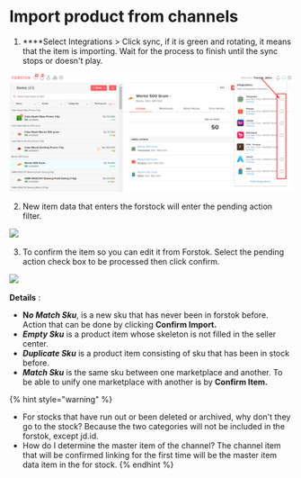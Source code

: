 # Import product from channels

1. ****Select Integrations &gt; Click sync, if it is green and rotating, it means that the item is importing. Wait for the process to finish until the sync stops or doesn't play.

![](../../.gitbook/assets/image%20%28269%29.png)

2. New item data that enters the forstock will enter the pending action filter.

![](https://s3.amazonaws.com/cdn.freshdesk.com/data/helpdesk/attachments/production/48062606609/original/6k3VYAG1dnSDNDNd2uTVSGeADp7vL5mqPQ.png?1601871664)

3. To confirm the item so you can edit it from Forstok. Select the pending action check box to be processed then click confirm.

![](https://s3.amazonaws.com/cdn.freshdesk.com/data/helpdesk/attachments/production/48062606695/original/6QyB_0vG-xaoRijYeuKUO1_XKK0o3_VgEQ.png?1601871849)

**Details** : 

* **N**_**o Match Sku**_, is a new sku that has never been in forstok before. Action that can be done by clicking **Confirm Import.**
* _**Empty Sku**_ is a product item whose skeleton is not filled in the seller center.
* _**Duplicate Sku**_ is a product item consisting of sku that has been in stock before.
* _**Match Sku**_ is the same sku between one marketplace and another. To be able to unify one marketplace with another is by **Confirm Item.**

{% hint style="warning" %}
* For stocks that have run out or been deleted or archived, why don't they go to the stock? Because the two categories will not be included in the forstok, except jd.id.
* How do I determine the master item of the channel? The channel item that will be confirmed linking for the first time will be the master item data item in the for stock.
{% endhint %}





